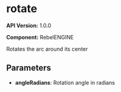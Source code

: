 # rotate

**API Version:** 1.0.0

**Component:** RebelENGINE

Rotates the arc around its center

## Parameters

- **angleRadians**: Rotation angle in radians

